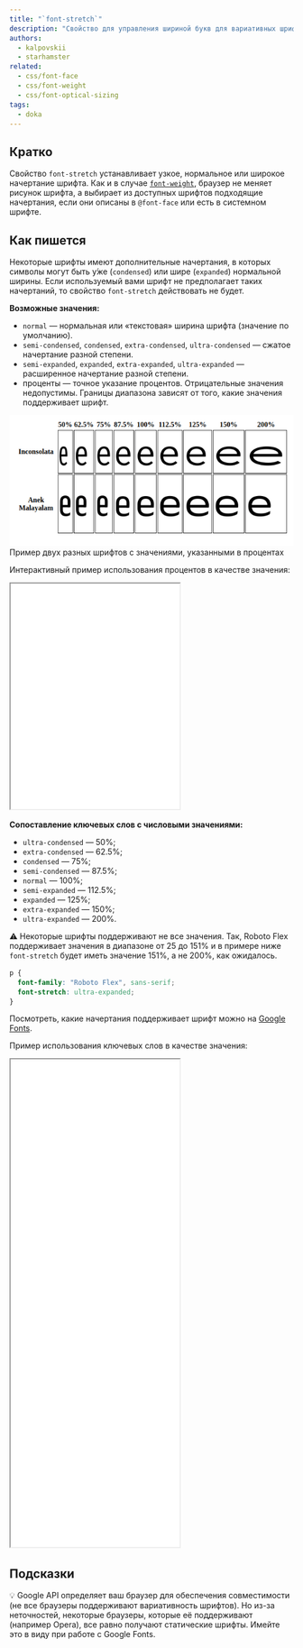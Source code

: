 ```yaml
---
title: "`font-stretch`"
description: "Свойство для управления шириной букв для вариативных шрифтов."
authors:
  - kalpovskii
  - starhamster
related:
  - css/font-face
  - css/font-weight
  - css/font-optical-sizing
tags:
  - doka
---
```


## Кратко

Свойство `font-stretch` устанавливает узкое, нормальное или широкое начертание шрифта. Как и в случае [`font-weight`](/css/font-weight/), браузер не меняет рисунок шрифта, а выбирает из доступных шрифтов подходящие начертания, если они описаны в `@font-face` или есть в системном шрифте.

## Как пишется

Некоторые шрифты имеют дополнительные начертания, в которых символы могут быть у́же (`condensed`) или шире (`expanded`) нормальной ширины. Если используемый вами шрифт не предполагает таких начертаний, то свойство `font-stretch` действовать не будет.

**Возможные значения:**

- `normal` — нормальная или «текстовая» ширина шрифта (значение по умолчанию).
- `semi-condensed`, `condensed`, `extra-condensed`, `ultra-condensed` — сжатое начертание разной степени.
- `semi-expanded`, `expanded`, `extra-expanded`, `ultra-expanded` — расширенное начертание разной степени.
- проценты — точное указание процентов. Отрицательные значения недопустимы. Границы диапазона зависят от того, какие значения поддерживает шрифт.

![Примеры шрифтов](./images/example.png)
Пример двух разных шрифтов с значениями, указанными в процентах

Интерактивный пример использования процентов в качестве значения:

<iframe title="Интерактивный пример с процентами" src="demos/interactive/" height="400"></iframe>

**Сопоставление ключевых слов с числовыми значениями:**

- `ultra-condensed` — 50%;
- `extra-condensed` — 62.5%;
- `condensed` — 75%;
- `semi-condensed` — 87.5%;
- `normal` — 100%;
- `semi-expanded` — 112.5%;
- `expanded` — 125%;
- `extra-expanded` — 150%;
- `ultra-expanded` — 200%.

<aside>

⚠️ Некоторые шрифты поддерживают не все значения. Так, Roboto Flex поддерживает значения в диапазоне от 25 до 151% и в примере ниже `font-stretch` будет иметь значение 151%, а не 200%, как ожидалось.

```css
p {
  font-family: "Roboto Flex", sans-serif;
  font-stretch: ultra-expanded;
}
```

Посмотреть, какие начертания поддерживает шрифт можно на [Google Fonts](https://fonts.google.com/variablefonts?vfaxis=wdth).

</aside>

Пример использования ключевых слов в качестве значения:

<iframe title="Ключевые слова" src="demos/keywords/" height="865"></iframe>

## Подсказки

💡 Google API определяет ваш браузер для обеспечения совместимости (не все браузеры поддерживают вариативность шрифтов). Но из-за неточностей, некоторые браузеры, которые её поддерживают (например Opera), все равно получают статические шрифты. Имейте это в виду при работе с Google Fonts.
